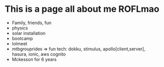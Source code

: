 # This is a page all about me ROFLmao

- Family, friends, fun
- physics
- solar installation
- bootcamp
- lolmeet
- mtbgrouprides => fun tech: dokku, stimulus, apollo[client,server], hasura, ionic, aws cognito
- Mckesson for 6 years
